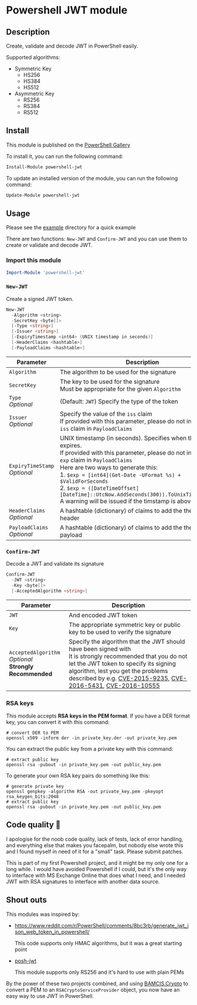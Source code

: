 # Powershell JWT module

## Description

Create, validate and decode JWT in PowerShell easily.

Supported algorithms:

- Symmetric Key
  - HS256
  - HS384
  - HS512
- Asymmetric Key
  - RS256
  - RS384
  - RS512

## Install

This module is published on the [PowerShell Gallery](https://www.powershellgallery.com/packages/powershell-jwt/)

To install it, you can run the following command:

```powershell
Install-Module powershell-jwt
```

To update an installed version of the module, you can run the following command:

```powershell
Update-Module powershell-jwt
```

## Usage

Please see the [example](./example) directory for a quick example

There are two functions: `New-JWT` and `Confirm-JWT` and you can use them to create or validate and decode JWT.

### Import this module

```powershell
Import-Module 'powershell-jwt'
```

### `New-JWT`

Create a signed JWT token.

```powershell
New-JWT
  -Algorithm <string>
  -SecretKey <byte[]>
  [-Type <string>]
  [-Issuer <string>]
  [-ExpiryTimestamp <int64> (UNIX timestamp in seconds)]
  [-HeaderClaims <hashtable>]
  [-PayloadClaims <hashtable>]
```

| Parameter | Description |
| --- | --- |
| `Algorithm` | The algorithm to be used for the signature |
| `SecretKey` | The key to be used for the signature<br>Must be appropriate for the given `Algorithm` |
| `Type`<br>_Optional_ | (Default: `JWT`) Specify the type of the token |
| `Issuer`<br>_Optional_ | Specify the value of the `iss` claim<br>If provided with this parameter, please do not include the `iss` claim in `PayloadClaims` |
| `ExpiryTimeStamp`<br>_Optional_ | UNIX timestamp (in seconds). Specifies when the token expires.<br>If provided with this parameter, please do not include the `exp` claim in `PayloadClaims`<br>Here are two ways to generate this:<br>1. `$exp = [int64](Get-Date -UFormat %s) + $ValidForSeconds`<br>2. `$exp = ([DateTimeOffset][DateTime]::UtcNow.AddSeconds(300)).ToUnixTimeSeconds()`<br>A warning will be issued if the timstamp is above `1E12`. |
| `HeaderClaims`<br>_Optional_ | A hashtable (dictionary) of claims to add the the token header |
| `PayloadClaims`<br>_Optional_ | A hashtable (dictionary) of claims to add the the token payload |

### `Confirm-JWT`

Decode a JWT and validate its signature

```powershell
Confirm-JWT
  -JWT <string>
  -Key <byte[]>
  [-AcceptedAlgorithm <string>]
```

| Parameter | Description |
| --- | --- |
| `JWT` | And encoded JWT token |
| `Key` | The appropriate symmetric key or public key to be used to verify the signature |
| `AcceptedAlgorithm`<br>_Optional_<br>**Strongly Recommended** | Specify the algorithm that the JWT should have been signed with<br>It is strongly recommended that you do not let the JWT token to specify its signing algorithm, lest you get the problems described by e.g. [CVE-2015-9235](https://nvd.nist.gov/vuln/detail/CVE-2015-9235), [CVE-2016-5431](https://nvd.nist.gov/vuln/detail/CVE-2016-5431), [CVE-2016-10555](https://nvd.nist.gov/vuln/detail/CVE-2016-10555) |

### RSA keys

This module accepts **RSA keys in the PEM format**. If you have a DER format key, you can convert it with this command:

```shell
# convert DER to PEM
openssl x509 -inform der -in private_key.der -out private_key.pem
```

You can extract the public key from a private key with this command:

```shell
# extract public key
openssl rsa -pubout -in private_key.pem -out public_key.pem
```

To generate your own RSA key pairs do something like this:

```shell
# generate private key
openssl genpkey -algorithm RSA -out private_key.pem -pkeyopt rsa_keygen_bits:2048
# extract public key
openssl rsa -pubout -in private_key.pem -out public_key.pem
```

## Code quality 🤦

I apologise for the noob code quality, lack of tests, lack of error handling, and everything else that makes you facepalm,
but nobody else wrote this and I found myself in need of it for a "small" task. Please submit patches.

This is part of my first Powershell project, and it might be my only one for a long while.
I would have avoided Powershell if I could, but it's the only way to interface with MS Exchange Online that does what I need,
and I needed JWT with RSA signatures to interface with another data source.

## Shout outs

This modules was inspired by:

* <https://www.reddit.com/r/PowerShell/comments/8bc3rb/generate_jwt_json_web_token_in_powershell/>

    This code supports only HMAC algorithms, but it was a great starting point

* [posh-jwt](https://github.com/SP3269/posh-jwt)

    This module supports only RS256 and it's hard to use with plain PEMs

By the power of these two projects combined, and using [BAMCIS.Crypto](https://github.com/bamcisnetworks/BAMCIS.Crypto)
to convert a PEM to an `RSACryptoServiceProvider` object, you now have an easy way to use JWT in PowerShell.
